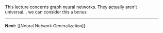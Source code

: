 This lecture concerns graph neural networks. They actually aren't universal... we can consider this a bonus

---

**Next:** [[Neural Network Generalization]]